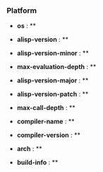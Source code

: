 ### Platform


- **os** : **

- **alisp-version** : **

- **alisp-version-minor** : **

- **max-evaluation-depth** : **

- **alisp-version-major** : **

- **alisp-version-patch** : **

- **max-call-depth** : **

- **compiler-name** : **

- **compiler-version** : **

- **arch** : **

- **build-info** : **


